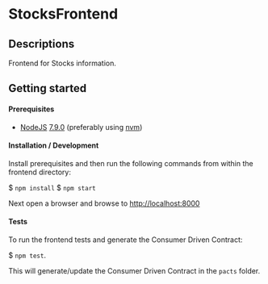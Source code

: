 # StocksFrontend

## Descriptions

Frontend for Stocks information.

## Getting started

#### Prerequisites

* [NodeJS](https://nodejs.org) [7.9.0](https://nodejs.org/en/download/releases/) (preferably using [nvm](https://github.com/creationix/nvm))

#### Installation / Development

Install prerequisites and then run the following commands from within the frontend directory:

  $ `npm install`
  $ `npm start`

Next open a browser and browse to [http://localhost:8000](http://localhost:8000)

#### Tests

To run the frontend tests and generate the Consumer Driven Contract:

  $ `npm test`.

This will generate/update the Consumer Driven Contract in the `pacts` folder.
